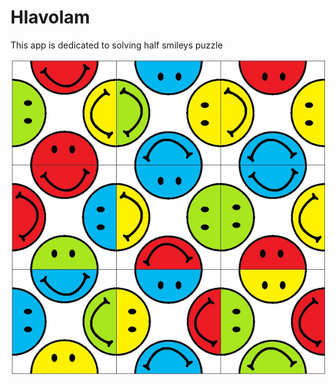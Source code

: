 # Hlavolam

This app is dedicated to solving half smileys puzzle

![Puzzle](https://github.com/kisar18/Hlavolam/blob/master/smajlici2.png?raw=true)
